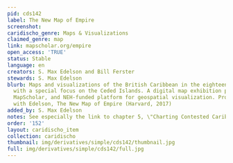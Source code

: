 ```yaml
---
pid: cds142
label: The New Map of Empire
screenshot: 
caridischo_genre: Maps & Visualizations
claimed_genre: map
link: mapscholar.org/empire
open_access: 'TRUE'
status: Stable
language: en
creators: S. Max Edelson and Bill Ferster
stewards: S. Max Edelson
blurb: Maps and visualizations of the British Caribbean in the eighteenth century,
  with a special focus on the Ceded Islands. A digital map exhibition produced on
  MapScholar, and NEH-funded platform for geospatial visualization. Produced in tandem
  with Edelson, The New Map of Empire (Harvard, 2017)
added_by: S. Max Edelson
notes: See especially the link to chapter 5, \"Charting Contested Caribbean Space\"
order: '152'
layout: caridischo_item
collection: caridischo
thumbnail: img/derivatives/simple/cds142/thumbnail.jpg
full: img/derivatives/simple/cds142/full.jpg
---
```


